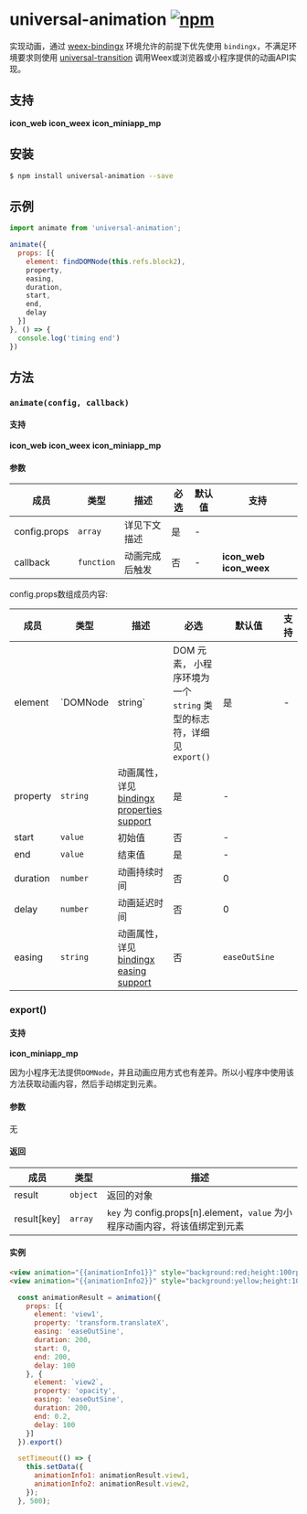 # universal-animation [![npm](https://img.shields.io/npm/v/universal-animation.svg)](https://www.npmjs.com/package/universal-animation)

实现动画，通过 [weex-bindingx](https://www.npmjs.com/package/weex-bindingx) 环境允许的前提下优先使用 `bindingx`，不满足环境要求则使用 [universal-transition](https://www.npmjs.com/package/universal-transition) 调用Weex或浏览器或小程序提供的动画API实现。

## 支持

__icon_web__ __icon_weex__ __icon_miniapp_mp__

## 安装

```bash
$ npm install universal-animation --save
```

## 示例

```js
import animate from 'universal-animation';

animate({
  props: [{
    element: findDOMNode(this.refs.block2),
    property,
    easing,
    duration,
    start,
    end,
    delay
  }]
}, () => {
  console.log('timing end')
})

```

## 方法

### `animate(config, callback)`

#### 支持

__icon_web__ __icon_weex__ __icon_miniapp_mp__

#### 参数

| 成员 | 类型 | 描述 | 必选 |默认值 | 支持 |
| --- | --- | --- | --- | --- |  --- |
| config.props | `array` | 详见下文描述 | 是 | - |  |
| callback | `function` | 动画完成后触发 | 否 | - | __icon_web__ __icon_weex__ |

config.props数组成员内容:

| 成员 | 类型 | 描述 | 必选 |默认值 | 支持 |
| --- | --- | --- | --- | --- |  --- |
| element | `DOMNode|string` | DOM 元素， 小程序环境为一个`string` 类型的标志符，详细见`export()` | 是 | - | |
| property | `string` | 动画属性，详见[bindingx properties support](https://alibaba.github.io/bindingx/guide/cn_api_attributes) | 是 | - |   |
| start | `value` | 初始值 | 否 | - |   |
| end | `value` | 结束值 | 是 | - |   |
| duration | `number` | 动画持续时间 | 否 | 0 |  |
| delay | `number` | 动画延迟时间 | 否 | 0 |  |
| easing | `string` | 动画属性，详见[bindingx easing support](https://alibaba.github.io/bindingx/guide/cn_api_interpolator) | 否 | `easeOutSine` |   |

### export()

#### 支持

__icon_miniapp_mp__

因为小程序无法提供`DOMNode`，并且动画应用方式也有差异。所以小程序中使用该方法获取动画内容，然后手动绑定到元素。

#### 参数

无

#### 返回

| 成员 | 类型 | 描述 |
| --- | --- | --- |
| result | `object` | 返回的对象 |
| result[key] | `array` | `key` 为 config.props[n].element，`value` 为小程序动画内容，将该值绑定到元素  |

#### 实例

```html
<view animation="{{animationInfo1}}" style="background:red;height:100rpx;width:100rpx"></view>
<view animation="{{animationInfo2}}" style="background:yellow;height:100rpx;width:100rpx"></view>
```

```javascript
  const animationResult = animation({
    props: [{
      element: 'view1',
      property: 'transform.translateX',
      easing: 'easeOutSine',
      duration: 200,
      start: 0,
      end: 200,
      delay: 100
    }, {
      element: `view2`,
      property: 'opacity',
      easing: 'easeOutSine',
      duration: 200,
      end: 0.2,
      delay: 100
    }]
  }).export()

  setTimeout(() => {
    this.setData({
      animationInfo1: animationResult.view1,
      animationInfo2: animationResult.view2,
    });
  }, 500);
```




